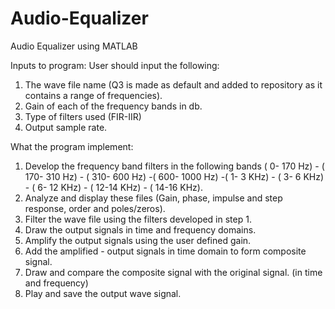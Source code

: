 # Audio-Equalizer
Audio Equalizer using MATLAB

Inputs to program:
User should input the following:
1) The wave file name (Q3 is made as default and added to repository as it contains a range of frequencies).
2) Gain of each of the frequency bands in db.
3) Type of filters used (FIR-IIR)
4) Output sample rate.

What the program implement:
1) Develop the frequency band filters in the following bands
( 0- 170 Hz) - ( 170- 310 Hz) - ( 310- 600 Hz) -( 600- 1000 Hz) -( 1- 3 KHz) - ( 3- 6 KHz) - ( 6- 12 KHz) - ( 12-14 KHz) - ( 14-16 KHz).
2) Analyze and display these files (Gain, phase, impulse and step response, order and poles/zeros).
3) Filter the wave file using the filters developed in step 1.
4) Draw the output signals in time and frequency domains.
5) Amplify the output signals using the user defined gain.
6) Add the amplified - output signals in time domain to form composite signal.
7) Draw and compare the composite signal with the original signal. (in time and frequency)
8) Play and save the output wave signal.
